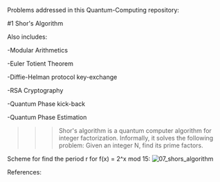 Problems addressed in this Quantum-Computing repository:

#1 Shor's Algorithm

Also includes:

-Modular Arithmetics

-Euler Totient Theorem

-Diffie-Helman protocol key-exchange

-RSA Cryptography

-Quantum Phase kick-back

-Quantum Phase Estimation

>>> Shor's algorithm is a quantum computer algorithm for integer factorization. Informally, it solves the following problem: Given an integer N, find its prime factors.

Scheme for find the period r for f(x) = 2^x mod 15:
![07_shors_algorithm](https://github.com/naavilam/quantum-computing/assets/33094114/e2e0cca3-ed26-4a26-9af0-9a4248f3e11d)

References:

